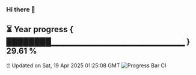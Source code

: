 ### Hi there 👋
⏳ Year progress { ████████▁▁▁▁▁▁▁▁▁▁▁▁▁▁▁▁▁▁▁▁▁▁ } 29.61 %
---
⏰ Updated on Sat, 19 Apr 2025 01:25:08 GMT
![Progress Bar CI](https://github.com/liununu/liununu/workflows/Progress%20Bar%20CI/badge.svg)
